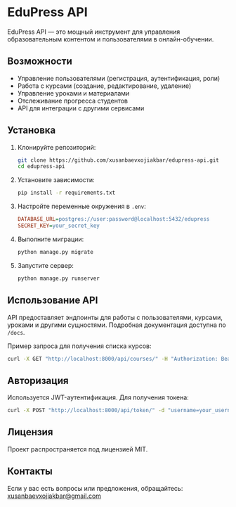 # EduPress API

EduPress API — это мощный инструмент для управления образовательным контентом и пользователями в онлайн-обучении.

## Возможности
- Управление пользователями (регистрация, аутентификация, роли)
- Работа с курсами (создание, редактирование, удаление)
- Управление уроками и материалами
- Отслеживание прогресса студентов
- API для интеграции с другими сервисами

## Установка

1. Клонируйте репозиторий:
   ```sh
   git clone https://github.com/xusanbaevxojiakbar/edupress-api.git
   cd edupress-api
   ```
2. Установите зависимости:
   ```sh
   pip install -r requirements.txt
   ```
3. Настройте переменные окружения в `.env`:
   ```ini
   DATABASE_URL=postgres://user:password@localhost:5432/edupress
   SECRET_KEY=your_secret_key
   ```
4. Выполните миграции:
   ```sh
   python manage.py migrate
   ```
5. Запустите сервер:
   ```sh
   python manage.py runserver
   ```

## Использование API
API предоставляет эндпоинты для работы с пользователями, курсами, уроками и другими сущностями. Подробная документация доступна по `/docs`.

Пример запроса для получения списка курсов:
```sh
curl -X GET "http://localhost:8000/api/courses/" -H "Authorization: Bearer your_token"
```

## Авторизация
Используется JWT-аутентификация. Для получения токена:
```sh
curl -X POST "http://localhost:8000/api/token/" -d "username=your_username&password=your_password"
```

## Лицензия
Проект распространяется под лицензией MIT.

## Контакты
Если у вас есть вопросы или предложения, обращайтесь: xusanbaevxojiakbar@gmail.com

